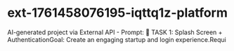 # ext-1761458076195-iqttq1z-platform
AI-generated project via External API - Prompt: 🧩 TASK 1: Splash Screen + AuthenticationGoal: Create an engaging startup and login experience.Requi
